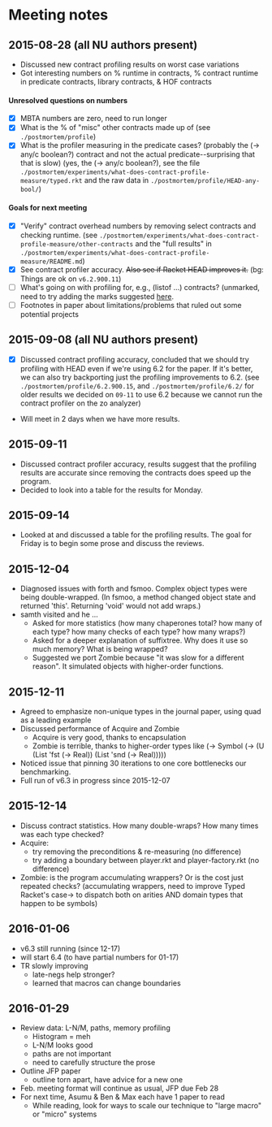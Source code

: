 Meeting notes
=============

2015-08-28 (all NU authors present)
-----------------------------------
  * Discussed new contract profiling results on worst case variations
  * Got interesting numbers on % runtime in contracts, % contract runtime
    in predicate contracts, library contracts, & HOF contracts

####  Unresolved questions on numbers
  * [X] MBTA numbers are zero, need to run longer
  * [X] What is the % of "misc" other contracts made up of (see `./postmortem/profile`)
  * [X] What is the profiler measuring in the predicate cases?
        (probably the (-> any/c boolean?) contract and not the
         actual predicate--surprising that that is slow)
        (yes, the (-> any/c boolean?), see the file `./postmortem/experiments/what-does-contract-profile-measure/typed.rkt`
         and the raw data in `./postmortem/profile/HEAD-any-bool/`)

####  Goals for next meeting
  * [X] "Verify" contract overhead numbers by removing select contracts and
        checking runtime.
        (see `./postmortem/experiments/what-does-contract-profile-measure/other-contracts`
         and the "full results" in `./postmortem/experiments/what-does-contract-profile-measure/README.md`)
  * [X] See contract profiler accuracy.
      ~~Also see if Racket HEAD improves it.~~ (bg: Things are ok on `v6.2.900.11`)
  * [ ] What's going on with profiling for, e.g., (listof ...) contracts?
        (unmarked, need to try adding the marks suggested [here](http://github.com/nuprl/gradual-typing-performance/pull/96).
  * [ ] Footnotes in paper about limitations/problems that ruled out some
        potential projects

2015-09-08 (all NU authors present)
-----------------------------------
  * [X] Discussed contract profiling accuracy, concluded that we should try
    profiling with HEAD even if we're using 6.2 for the paper. If it's
    better, we can also try backporting just the profiling improvements to 6.2.
    (see `./postmortem/profile/6.2.900.15`, and `./postmortem/profile/6.2/` for older results
     we decided on `09-11` to use 6.2 because we cannot run the contract profiler
     on the zo analyzer)
  * Will meet in 2 days when we have more results.

2015-09-11
----------
  * Discussed contract profiler accuracy, results suggest that the
    profiling results are accurate since removing the contracts does speed
    up the program.
  * Decided to look into a table for the results for Monday.

2015-09-14
----------
  * Looked at and discussed a table for the profiling results. The goal for
    Friday is to begin some prose and discuss the reviews.

2015-12-04
----------
  * Diagnosed issues with forth and fsmoo. Complex object types were being double-wrapped.
    (In fsmoo, a method changed object state and returned 'this'. Returning 'void' would not add wraps.)
  * samth visited and he ...
    - Asked for more statistics (how many chaperones total? how many of each type? how many checks of each type? how many wraps?)
    - Asked for a deeper explanation of suffixtree. Why does it use so much memory? What is being wrapped?
    - Suggested we port Zombie because "it was slow for a different reason". It simulated objects with higher-order functions.

2015-12-11
----------
  * Agreed to emphasize non-unique types in the journal paper, using quad as a leading example
  * Discussed performance of Acquire and Zombie
    - Acquire is very good, thanks to encapsulation
    - Zombie is terrible, thanks to higher-order types like (-> Symbol (-> (U (List 'fst (-> Real)) (List 'snd (-> Real)))))
  * Noticed issue that pinning 30 iterations to one core bottlenecks our benchmarking.
  * Full run of v6.3 in progress since 2015-12-07


2015-12-14
----------
  * Discuss contract statistics. How many double-wraps? How many times was each type checked?
  * Acquire:
    - try removing the preconditions & re-measuring (no difference)
    - try adding a boundary between player.rkt and player-factory.rkt (no difference)
  * Zombie: is the program accumulating wrappers? Or is the cost just repeated checks?
    (accumulating wrappers, need to improve Typed Racket's case-> to dispatch both on
     arities AND domain types that happen to be symbols)

2016-01-06
----------
  * v6.3 still running (since 12-17)
  * will start 6.4 (to have partial numbers for 01-17)
  * TR slowly improving
    - late-negs help stronger?
    - learned that macros can change boundaries

2016-01-29
----------
  * Review data: L-N/M, paths, memory profiling
    - Histogram = meh
    - L-N/M looks good
    - paths are not important
    - need to carefully structure the prose
  * Outline JFP paper
    - outline torn apart, have advice for a new one
  * Feb. meeting format will continue as usual, JFP due Feb 28
  * For next time, Asumu & Ben & Max each have 1 paper to read
    - While reading, look for ways to scale our technique to "large macro" or "micro" systems
